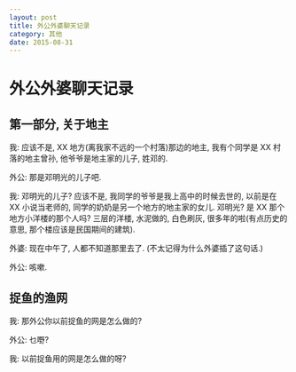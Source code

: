 ```yaml
---
layout: post
title: 外公外婆聊天记录
category: 其他
date: 2015-08-31
---
```


# 外公外婆聊天记录

## 第一部分, 关于地主

我: 应该不是, XX 地方(离我家不远的一个村落)那边的地主, 我有个同学是 XX 村落的地主曾孙, 他爷爷是地主家的儿子, 姓邓的.

外公: 那是邓明光的儿子吧.

我: 邓明光的儿子? 应该不是, 我同学的爷爷是我上高中的时候去世的, 以前是在 XX 小说当老师的, 同学的奶奶是另一个地方的地主家的女儿. 邓明光? 是 XX 那个地方小洋楼的那个人吗? 三层的洋楼, 水泥做的, 白色刷灰, 很多年的啦(有点历史的意思, 那个楼应该是民国期间的建筑).

外婆: 现在中午了, 人都不知道那里去了. (不太记得为什么外婆插了这句话.)

外公: 咳嗽.

## 捉鱼的渔网

我: 那外公你以前捉鱼的网是怎么做的?

外公: 乜嘢?

我: 以前捉鱼用的网是怎么做的呀?
